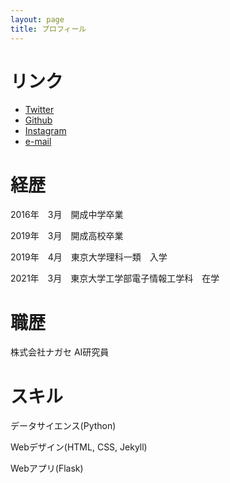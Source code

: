 ```yaml
---
layout: page
title: プロフィール
---
```


# リンク
- [Twitter](https://twitter.com/uts1nara)
- [Github](https://github.com/nara-ryoya)
- [Instagram](https://www.instagram.com/nara_ryoya/)
- [e-mail](mailto:nara-ryoya428@g.ecc.u-tokyo.ac.jp)

# 経歴

2016年　3月　開成中学卒業

2019年　3月　開成高校卒業

2019年　4月　東京大学理科一類　入学

2021年　3月　東京大学工学部電子情報工学科　在学

# 職歴

株式会社ナガセ AI研究員

# スキル

データサイエンス(Python)

Webデザイン(HTML, CSS, Jekyll)

Webアプリ(Flask)
